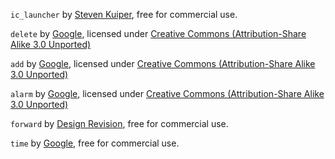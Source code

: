 `ic_launcher` by [Steven Kuiper](https://www.iconfinder.com/Verzint), free for commercial use.

`delete` by [Google](https://design.google.com/), licensed under [Creative Commons (Attribution-Share Alike 3.0 Unported) ](http://creativecommons.org/licenses/by-sa/3.0/)

`add` by [Google](https://design.google.com/), licensed under [Creative Commons (Attribution-Share Alike 3.0 Unported) ](http://creativecommons.org/licenses/by-sa/3.0/)

`alarm` by [Google](https://design.google.com/), licensed under [Creative Commons (Attribution-Share Alike 3.0 Unported) ](http://creativecommons.org/licenses/by-sa/3.0/)

`forward` by [Design Revision](https://www.iconfinder.com/DesignRevision), free for commercial use.

`time` by [Google](https://design.google.com/), free for commercial use.
